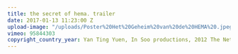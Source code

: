 ```yaml
---
title: the secret of hema. trailer
date: 2017-01-13 11:23:00 Z
upload-image: "/uploads/Poster%20Het%20Geheim%20van%20de%20HEMA%20.jpeg"
vimeo: 95844303
copyright_country_year: Yan Ting Yuen, In Soo productions, 2012 The Netherlands
---
```


